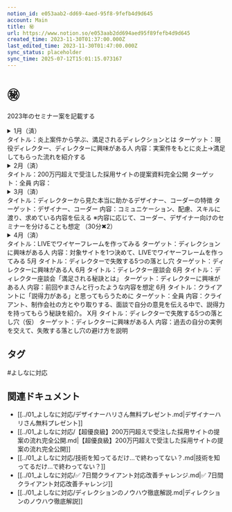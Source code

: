 ```yaml
---
notion_id: e053aab2-dd69-4aed-95f8-9fefb4d9d645
account: Main
title: ㊙️
url: https://www.notion.so/e053aab2dd694aed95f89fefb4d9d645
created_time: 2023-11-30T01:37:00.000Z
last_edited_time: 2023-11-30T01:47:00.000Z
sync_status: placeholder
sync_time: 2025-07-12T15:01:15.073167
---
```

# ㊙️

2023年のセミナー案を記載する
<details>
<summary>1月（済）</summary>
</details>
  タイトル：炎上案件から学ぶ、満足されるディレクションとは
  ターゲット：現役ディレクター、ディレクターに興味がある人
  内容：実案件をもとに炎上→満足してもらった流れを紹介する
<details>
<summary>2月（済）</summary>
</details>
  タイトル：200万円超えで受注した採用サイトの提案資料完全公開
  ターゲット：全員
  内容：
<details>
<summary>3月（済）</summary>
</details>
  タイトル：ディレクターから見た本当に助かるデザイナー、コーダーの特徴
  ターゲット：デザイナー、コーダー
  内容：コミュニケーション、配慮、スキルに渡り、求めている内容を伝える
  ※内容に応じて、コーダー、デザイナー向けのセミナーを分けることも想定
  （30分✖︎2）
<details>
<summary>4月（済）</summary>
</details>
  タイトル：LIVEでワイヤーフレームを作ってみる
  ターゲット：ディレクションに興味がある人
  内容：対象サイトを1つ決めて、LIVEでワイヤーフレームを作ってみる
5月
  タイトル：ディレクターで失敗する5つの落とし穴
  ターゲット：ディレクターに興味がある人
6月
  タイトル：ディレクター座談会
6月
  タイトル：ディレクター座談会「満足される秘訣とは」
  ターゲット：ディレクターに興味がある人
  内容：前回やまさんと行ったような内容を想定
6月
  タイトル：クライアントに「説得力がある」と思ってもらうために
  ターゲット：全員
  内容：クライアント、制作会社の方とやり取りする、面談で自分の意見を伝える中で、説得力を持ってもらう秘訣を紹介。
X月
  タイトル：ディレクターで失敗する5つの落とし穴（仮）
  ターゲット：ディレクターに興味がある人
  内容：過去の自分の実例を交えて、失敗する落とし穴の避け方を説明

## タグ

#よしなに対応 

## 関連ドキュメント

- [[../01_よしなに対応/デザイナーハリさん無料プレゼント.md|デザイナーハリさん無料プレゼント]]
- [[../01_よしなに対応/【超優良級】200万円超えで受注した採用サイトの提案の流れ完全公開.md|【超優良級】200万円超えで受注した採用サイトの提案の流れ完全公開]]
- [[../01_よしなに対応/技術を知ってるだけ…で終わってない？.md|技術を知ってるだけ…で終わってない？]]
- [[../01_よしなに対応/✅ 7日間クライアント対応改善チャレンジ.md|✅ 7日間クライアント対応改善チャレンジ]]
- [[../01_よしなに対応/ディレクションのノウハウ徹底解説.md|ディレクションのノウハウ徹底解説]]
